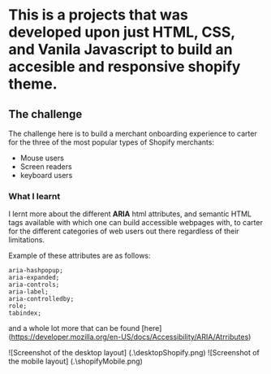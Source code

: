 # This is a projects that was developed upon just HTML, CSS, and Vanila Javascript to build an accesible and responsive shopify theme.

## The challenge
The challenge here is to build a merchant onboarding experience to carter for the three of the most popular types of Shopify merchants:

+ Mouse users
+ Screen readers 
+ keyboard users

### What I learnt
I lernt more about the different **ARIA** html attributes, and semantic HTML tags available with which one can build accessible webpages with, to carter for the different categories of web users out there regardless of their limitations.

Example of these attributes are as follows:
```
aria-hashpopup;
aria-expanded;
aria-controls;
aria-label;
aria-controlledby;
role;
tabindex;
```
and a whole lot more that can be found [here] (https://developer.mozilla.org/en-US/docs/Accessibility/ARIA/Atrributes)


![Screenshot of the desktop layout] (.\desktopShopify.png)
![Screenshot of the mobile layout] (.\shopifyMobile.png)
